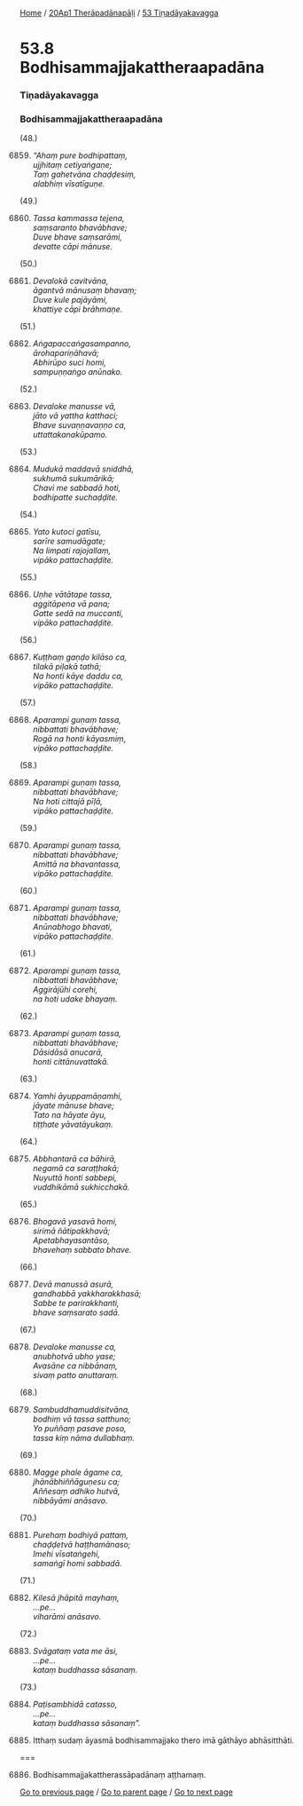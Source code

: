 
[Home](/) / [20Ap1 Therāpadānapāḷi](/tipitaka/20Ap1.md) / [53 Tiṇadāyakavagga](/tipitaka/20Ap1/53.md)

# 53.8 Bodhisammajjakattheraapadāna

### Tiṇadāyakavagga

### Bodhisammajjakattheraapadāna

(48.)

6859. _“Ahaṃ pure bodhipattaṃ,_  
_ujjhitaṃ cetiyaṅgaṇe;_  
_Taṃ gahetvāna chaḍḍesiṃ,_  
_alabhiṃ vīsatīguṇe._  


(49.)

6860. _Tassa kammassa tejena,_  
_saṃsaranto bhavābhave;_  
_Duve bhave saṃsarāmi,_  
_devatte cāpi mānuse._  


(50.)

6861. _Devalokā cavitvāna,_  
_āgantvā mānusaṃ bhavaṃ;_  
_Duve kule pajāyāmi,_  
_khattiye cāpi brāhmaṇe._  


(51.)

6862. _Aṅgapaccaṅgasampanno,_  
_ārohapariṇāhavā;_  
_Abhirūpo suci homi,_  
_sampuṇṇaṅgo anūnako._  


(52.)

6863. _Devaloke manusse vā,_  
_jāto vā yattha katthaci;_  
_Bhave suvaṇṇavaṇṇo ca,_  
_uttattakanakūpamo._  


(53.)

6864. _Mudukā maddavā sniddhā,_  
_sukhumā sukumārikā;_  
_Chavi me sabbadā hoti,_  
_bodhipatte suchaḍḍite._  


(54.)

6865. _Yato kutoci gatīsu,_  
_sarīre samudāgate;_  
_Na limpati rajojallaṃ,_  
_vipāko pattachaḍḍite._  


(55.)

6866. _Uṇhe vātātape tassa,_  
_aggitāpena vā pana;_  
_Gatte sedā na muccanti,_  
_vipāko pattachaḍḍite._  


(56.)

6867. _Kuṭṭhaṃ gaṇḍo kilāso ca,_  
_tilakā piḷakā tathā;_  
_Na honti kāye daddu ca,_  
_vipāko pattachaḍḍite._  


(57.)

6868. _Aparampi guṇaṃ tassa,_  
_nibbattati bhavābhave;_  
_Rogā na honti kāyasmiṃ,_  
_vipāko pattachaḍḍite._  


(58.)

6869. _Aparampi guṇaṃ tassa,_  
_nibbattati bhavābhave;_  
_Na hoti cittajā pīḷā,_  
_vipāko pattachaḍḍite._  


(59.)

6870. _Aparampi guṇaṃ tassa,_  
_nibbattati bhavābhave;_  
_Amittā na bhavantassa,_  
_vipāko pattachaḍḍite._  


(60.)

6871. _Aparampi guṇaṃ tassa,_  
_nibbattati bhavābhave;_  
_Anūnabhogo bhavati,_  
_vipāko pattachaḍḍite._  


(61.)

6872. _Aparampi guṇaṃ tassa,_  
_nibbattati bhavābhave;_  
_Aggirājūhi corehi,_  
_na hoti udake bhayaṃ._  


(62.)

6873. _Aparampi guṇaṃ tassa,_  
_nibbattati bhavābhave;_  
_Dāsidāsā anucarā,_  
_honti cittānuvattakā._  


(63.)

6874. _Yamhi āyuppamāṇamhi,_  
_jāyate mānuse bhave;_  
_Tato na hāyate āyu,_  
_tiṭṭhate yāvatāyukaṃ._  


(64.)

6875. _Abbhantarā ca bāhirā,_  
_negamā ca saraṭṭhakā;_  
_Nuyuttā honti sabbepi,_  
_vuddhikāmā sukhicchakā._  


(65.)

6876. _Bhogavā yasavā homi,_  
_sirimā ñātipakkhavā;_  
_Apetabhayasantāso,_  
_bhavehaṃ sabbato bhave._  


(66.)

6877. _Devā manussā asurā,_  
_gandhabbā yakkharakkhasā;_  
_Sabbe te parirakkhanti,_  
_bhave saṃsarato sadā._  


(67.)

6878. _Devaloke manusse ca,_  
_anubhotvā ubho yase;_  
_Avasāne ca nibbānaṃ,_  
_sivaṃ patto anuttaraṃ._  


(68.)

6879. _Sambuddhamuddisitvāna,_  
_bodhiṃ vā tassa satthuno;_  
_Yo puññaṃ pasave poso,_  
_tassa kiṃ nāma dullabhaṃ._  


(69.)

6880. _Magge phale āgame ca,_  
_jhānābhiññāguṇesu ca;_  
_Aññesaṃ adhiko hutvā,_  
_nibbāyāmi anāsavo._  


(70.)

6881. _Purehaṃ bodhiyā pattaṃ,_  
_chaḍḍetvā haṭṭhamānaso;_  
_Imehi vīsataṅgehi,_  
_samaṅgī homi sabbadā._  


(71.)

6882. _Kilesā jhāpitā mayhaṃ,_  
_…pe…_  
_viharāmi anāsavo._  


(72.)

6883. _Svāgataṃ vata me āsi,_  
_…pe…_  
_kataṃ buddhassa sāsanaṃ._  


(73.)

6884. _Paṭisambhidā catasso,_  
_…pe…_  
_kataṃ buddhassa sāsanaṃ”._  


6885. Itthaṃ sudaṃ āyasmā bodhisammajjako thero imā gāthāyo abhāsitthāti.

===

6886. Bodhisammajjakattherassāpadānaṃ aṭṭhamaṃ.



[Go to previous page](/tipitaka/20Ap1/53/53.7.md) / [Go to parent page](/tipitaka/20Ap1/53.md) / [Go to next page](/tipitaka/20Ap1/53/53.9.md)


